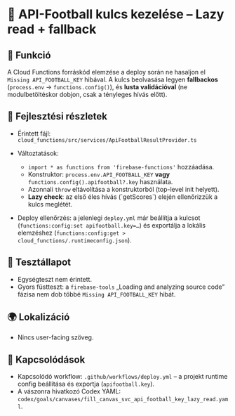 # 🧩 API-Football kulcs kezelése – Lazy read + fallback

## 🎯 Funkció

A Cloud Functions forráskód elemzése a deploy során ne hasaljon el `Missing API_FOOTBALL_KEY` hibával. A kulcs beolvasása legyen **fallbackos** (`process.env` → `functions.config()`), és **lusta validációval** (ne modulbetöltéskor dobjon, csak a tényleges hívás előtt).

## 🧠 Fejlesztési részletek

* Érintett fájl: `cloud_functions/src/services/ApiFootballResultProvider.ts`
* Változtatások:

  * `import * as functions from 'firebase-functions'` hozzáadása.
  * Konstruktor: `process.env.API_FOOTBALL_KEY` **vagy** `functions.config().apifootball?.key` használata.
  * Azonnali `throw` eltávolítása a konstruktorból (top-level init helyett).
  * **Lazy check**: az első éles hívás (\`getScores\`) elején ellenőrizzük a kulcs meglétét.
* Deploy ellenőrzés: a jelenlegi `deploy.yml` már beállítja a kulcsot (`functions:config:set apifootball.key=…`) és exportálja a lokális elemzéshez (`functions:config:get > cloud_functions/.runtimeconfig.json`).

## 🧪 Tesztállapot

* Egységteszt nem érintett.
* Gyors füstteszt: a `firebase-tools` „Loading and analyzing source code” fázisa nem dob többé `Missing API_FOOTBALL_KEY` hibát.

## 🌍 Lokalizáció

* Nincs user-facing szöveg.

## 📎 Kapcsolódások

* Kapcsolódó workflow: `.github/workflows/deploy.yml` – a projekt runtime config beállítása és exportja (`apifootball.key`).
* A vászonra hivatkozó Codex YAML: `codex/goals/canvases/fill_canvas_svc_api_football_key_lazy_read.yaml`.
